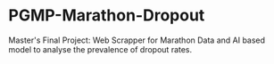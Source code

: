 # PGMP-Marathon-Dropout
Master's Final Project: Web Scrapper for Marathon Data and AI based model to analyse the prevalence of dropout rates.
